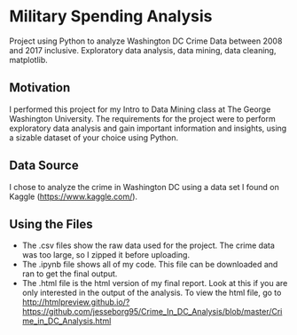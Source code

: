 # Military Spending Analysis
Project using Python to analyze Washington DC Crime Data between 2008 and 2017 inclusive. Exploratory data analysis, data mining, data cleaning, matplotlib.

## Motivation
I performed this project for my Intro to Data Mining class at The George Washington University. The requirements for the project were to perform exploratory data analysis and gain important information and insights, using a sizable dataset of your choice using Python.

## Data Source
I chose to analyze the crime in Washington DC using a data set I found on Kaggle (https://www.kaggle.com/).

## Using the Files
* The .csv files show the raw data used for the project. The crime data was too large, so I zipped it before uploading.
* The .ipynb file shows all of my code. This file can be downloaded and ran to get the final output.
* The .html file is the html version of my final report. Look at this if you are only interested in the output of the analysis. To view the html file, go to http://htmlpreview.github.io/?https://github.com/jesseborg95/Crime_In_DC_Analysis/blob/master/Crime_in_DC_Analysis.html
